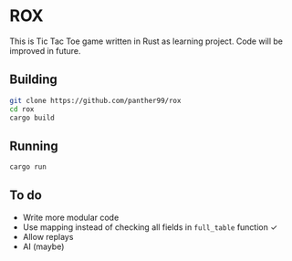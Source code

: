 # ROX

This is Tic Tac Toe game written in Rust as learning project. Code will be improved in future.

## Building

```sh
git clone https://github.com/panther99/rox
cd rox
cargo build
```

## Running

```sh
cargo run
```

## To do

* Write more modular code
* Use mapping instead of checking all fields in `full_table` function ✓
* Allow replays
* AI (maybe)

